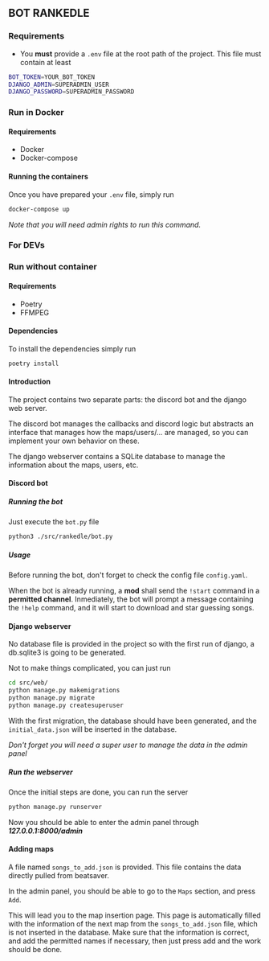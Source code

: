 ## BOT RANKEDLE

### Requirements
- You **must** provide a `.env` file at the root path of the project. This file must contain at least
```bash
BOT_TOKEN=YOUR_BOT_TOKEN
DJANGO_ADMIN=SUPERADMIN_USER
DJANGO_PASSWORD=SUPERADMIN_PASSWORD
```
### Run in Docker
#### Requirements
- Docker
- Docker-compose

#### Running the containers
Once you have prepared your `.env` file, simply run
```bash
docker-compose up
```
*Note that you will need admin rights to run this command.*

### For DEVs

### Run without container
#### Requirements
- Poetry
- FFMPEG

#### Dependencies
To install the dependencies simply run
```bash
poetry install
```

#### Introduction
The project contains two separate parts: the discord bot and the django web server.

The discord bot manages the callbacks and discord logic but abstracts an interface that manages how the maps/users/... are managed, so you can implement your own behavior on these.

The django webserver contains a SQLite database to manage the information about the maps, users, etc.


#### Discord bot

##### Running the bot
Just execute the `bot.py` file
```bash
python3 ./src/rankedle/bot.py
```

##### Usage
Before running the bot, don't forget to check the config file `config.yaml`.

When the bot is already running, a **mod** shall send the `!start` command in a **permitted channel**. Inmediately, the bot will prompt a message containing the `!help` command, and it will start to download and star guessing songs.


#### Django webserver
No database file is provided in the project so with the first run of django, a db.sqlite3 is going to be generated. 

Not to make things complicated, you can just run
```bash
cd src/web/
python manage.py makemigrations
python manage.py migrate
python manage.py createsuperuser
```

With the first migration, the database should have been generated, and the `initial_data.json` will be inserted in the database.

*Don't forget you will need a super user to manage the data in the admin panel*

##### Run the webserver
Once the initial steps are done, you can run the server
```bash
python manage.py runserver
```

Now you should be able to enter the admin panel through ***127.0.0.1:8000/admin***


#### Adding maps
A file named `songs_to_add.json` is provided. This file contains the data directly pulled from beatsaver.

In the admin panel, you should be able to go to the `Maps` section, and press `Add`.

This will lead you to the map insertion page. This page is automatically filled with the information of the next map from the `songs_to_add.json` file, which is not inserted in the database. Make sure that the information is correct, and add the permitted names if necessary, then just press add and the work should be done.
